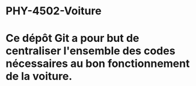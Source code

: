 # PHY-4502-Voiture
# Ce dépôt Git a pour but de centraliser l'ensemble des codes nécessaires au bon fonctionnement de la voiture.
